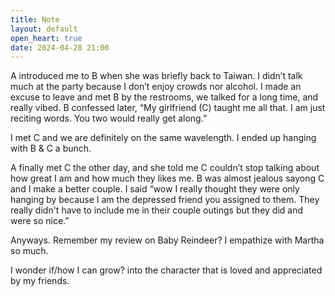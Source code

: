 ```yaml
---
title: Note
layout: default
open_heart: true
date: 2024-04-28 21:00
---
```


A introduced me to B when she was briefly back to Taiwan. I didn’t talk much at the party because I don’t enjoy crowds nor alcohol. I made an excuse to leave and met B by the restrooms, we talked for a long time, and really vibed. B confessed later, “My girlfriend (C) taught me all that. I am just reciting words. You two would really get along.”

I met C and we are definitely on the same wavelength. I ended up hanging with B & C a bunch.

A finally met C the other day, and she told me C couldn’t stop talking about how great I am and how much they likes me. B was almost jealous sayong C and I make a better couple. I said “wow I really thought they were only hanging by because I am the depressed friend you assigned to them. They really didn't have to include me in their couple outings but they did and were so nice.”

Anyways. Remember my review on Baby Reindeer? I empathize with Martha so much.

I wonder if/how I can grow? into the character that is loved and appreciated by my friends.
